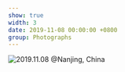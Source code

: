 ```yaml
---
show: true
width: 3
date: 2019-11-08 00:00:00 +0800
group: Photographs
---
```

<div>
    <img data-src="{{ 'assets/images/showcase/2019.11.8 玄武湖夕阳-2.jpg' | relative_url }}" class="lazy w-100 rounded" src="{{ '/assets/images/empty_300x200.png' | relative_url }}" title="2019.11.08 @Nanjing, China">
</div>
